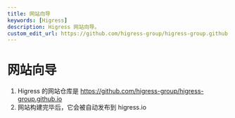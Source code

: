 ```yaml
---
title: 网站向导
keywords: [Higress]
description: Higress 网站向导。
custom_edit_url: https://github.com/higress-group/higress-group.github.io/blob/main/src/content/docs/latest/zh-cn/developers/committer-guide/website-guide_dev.md
---
```


# 网站向导

1. Higress 的网站仓库是 https://github.com/higress-group/higress-group.github.io
2. 网站构建完毕后，它会被自动发布到 higress.io